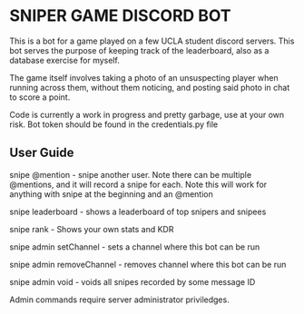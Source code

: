 # SNIPER GAME DISCORD BOT

This is a bot for a game played on a few UCLA student discord servers. This bot serves the purpose of keeping track of the leaderboard, also as a database exercise for myself.

The game itself involves taking a photo of an unsuspecting player when running across them, without them noticing, and posting said photo in chat to score a point.

Code is currently a work in progress and pretty garbage, use at your own risk. Bot token should be found in the credentials.py file
## User Guide
snipe @mention - snipe another user. Note there can be multiple @mentions, and it will record a snipe for each. Note this will work for anything with snipe at the beginning and an @mention

snipe leaderboard - shows a leaderboard of top snipers and snipees

snipe rank - Shows your own stats and KDR

snipe admin setChannel - sets a channel where this bot can be run

snipe admin removeChannel - removes channel where this bot can be run

snipe admin void <messageID> - voids all snipes recorded by some message ID

Admin commands require server administrator priviledges.
